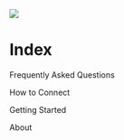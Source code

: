![](https://i.imgur.com/hkztOxE.png)

# Index

Frequently Asked Questions

How to Connect

Getting Started

About

